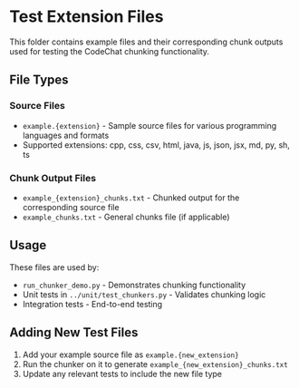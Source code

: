 # Test Extension Files

This folder contains example files and their corresponding chunk outputs used for testing the CodeChat chunking functionality.

## File Types

### Source Files
- `example.{extension}` - Sample source files for various programming languages and formats
- Supported extensions: cpp, css, csv, html, java, js, json, jsx, md, py, sh, ts

### Chunk Output Files
- `example_{extension}_chunks.txt` - Chunked output for the corresponding source file
- `example_chunks.txt` - General chunks file (if applicable)

## Usage

These files are used by:
- `run_chunker_demo.py` - Demonstrates chunking functionality
- Unit tests in `../unit/test_chunkers.py` - Validates chunking logic
- Integration tests - End-to-end testing

## Adding New Test Files

1. Add your example source file as `example.{new_extension}`
2. Run the chunker on it to generate `example_{new_extension}_chunks.txt`
3. Update any relevant tests to include the new file type
